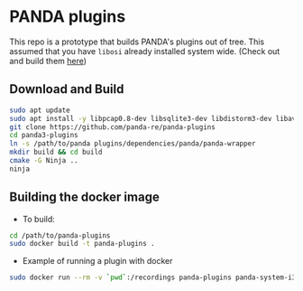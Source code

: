 # PANDA plugins

This repo is a prototype that builds PANDA's plugins out of tree. This assumed that you have `libosi` already installed system wide. (Check out and build them [here](https://github.com/panda-re/libosi/tree/master))

## Download and Build
```bash
sudo apt update
sudo apt install -y libpcap0.8-dev libsqlite3-dev libdistorm3-dev libavro-dev
git clone https://github.com/panda-re/panda-plugins
cd panda3-plugins
ln -s /path/to/panda plugins/dependencies/panda/panda-wrapper 
mkdir build && cd build
cmake -G Ninja ..
ninja
```                                                                      

## Building the docker image

* To build:
```bash
cd /path/to/panda-plugins
sudo docker build -t panda-plugins .
```

* Example of running a plugin with docker
```bash
sudo docker run --rm -v `pwd`:/recordings panda-plugins panda-system-i386 -m 2048 -usbdevice tablet -replay /recordings/win7_32bit-calc -panda process_introspection -os "windows-32-7sp1"
```

